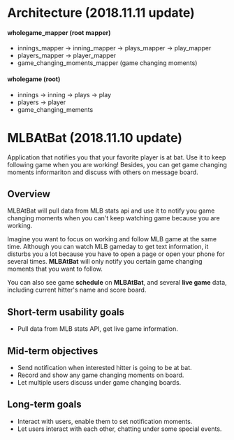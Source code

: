 # Architecture (2018.11.11 update)
#### wholegame_mapper (root mapper)
- innings_mapper -> inning_mapper -> plays_mapper -> play_mapper
- players_mapper -> player_mapper
- game_changing_moments_mapper (game changing moments)
#### wholegame (root)
- innings -> inning -> plays -> play
- players -> player
- game_changing_mements


# MLBAtBat (2018.11.10 update)

Application that notifies you that your favorite player is at bat. Use it to keep following game when you are working! Besides, you can get game changing moments informariton and discuss with others on message board.

## Overview

MLBAtBat will pull data from MLB stats api and use it to notify you game changing moments when you can't keep watching game because you are working.  

Imagine you want to focus on working and follow MLB game at the same time. Although you can watch MLB gameday to get text information, it disturbs you a lot because you have to open a page or open your phone for several times. **MLBAtBat** will only notify you certain game changing moments that you want to follow.

You can also see game **schedule** on  **MLBAtBat**, and several **live game** data, including current hitter's name and score board.

## Short-term usability goals
- Pull data from MLB stats API, get live game information.
 
## Mid-term objectives 
- Send notification when interested hitter is going to be at bat.
- Record and show any game changing moments on board.
- Let multiple users discuss under game changing boards.

## Long-term goals
- Interact with users, enable them to set notification moments.
- Let users interact with each other, chatting under some special events.
